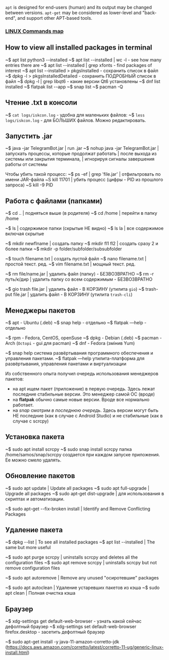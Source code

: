
`apt` is designed for end-users (human) and its output may be changed between versions.
`apt-get` may be considered as lower-level and "back-end", and support other APT-based tools. 
### [LINUX Commands map](https://xmind.app/m/WwtB/#)

## How to view all installed packages in terminal
~$ apt list python3 --installed 
~$ apt list --installed | wc -l      -  see how many entries there are
~$ apt list --installed | grep xfonts  -  find packages of interest
~$ apt list --installed > pkgsInstalled  -  сохранить список в файл
~$ dpkg -l > pkgsInstalledDetailed  -  сохранить ПОДРОБНЫЙ список в файл
~$ dpkg -l | grep libqt6     -   какие версии Qt6 установлены
~$ dnf list installed
~$ flatpak list --app
~$ snap list
~$ pacman -Q

## Чтение .txt в консоли
~$ `cat logs/iskcon.log`  -  удобна для маленьких файлов:
~$ `less logs/iskcon.log`  -  для БОЛЬШИХ файлов. Можно редактировать.

## Запустить .jar
~$ java -jar TelegramBot.jar                   | run .jar
~$ nohup java -jar TelegramBot.jar        | запускать процессы, которые продолжат работать 
			 | после выхода из системы или закрытия терминала, 
             | игнорируя сигналы завершения работы от системы 
             
Чтобы убить такой процесс:
~$ ps -ef | grep 'file.jar'                           | отфильтровать  по имени  JAR-файла
~S kill 11701                                              | убить процесс  (цифры - PID из прошлого запроса)
~S kill -9 PID

## Работа с файлами (папками)
~$ cd ..                            |  подняться выше (в родителя)
~$ cd /home                    |  перейти в папку /home

~$ ls                                 |  содержимое папки (скрытые НЕ видно)
~$ ls la                              | все содержимое включая скрытые

~$ mkdir newflname        | создать папку
~$ mkdir fl1 fl2                 | создать сразу 2 и более папки
~$ mkdir -p folder/subfolder/subsubfolder

~$ touch filename.txt      | создать пустой файл
~$ nano filename.txt        | простой текст. ред.
~$ vim filename.txt          | мощный текст. ред.

~$ rm file/name.jar           |  удалить файл (папку)  -  БЕЗВОЗВРАТНО
~$ rm -r путь/к/дир         |  удалить папку со всем содержимым   -  БЕЗВОЗВРАТНО

~$ gio trash file.jar            |  удалить файл  -  В КОРЗИНУ  (утилита `gio`)
~$ trash-put file.jar            |  удалить файл  -  В КОРЗИНУ  (утилита `trash-cli`)

## Менеджеры пакетов

~$ apt  -  Ubuntu (.deb)
~$ snap help  -  отдельно
~$ flatpak —help  -  отдельно

~$ rpm  -  Fedora, CentOS, openSuse
~$ dpkg  -  Debian  (.deb)
~$ pacman  -  Arch  (`Octopi` - gui для pacman)
~$ dnf   -   Fedora (змінив Yum)


~$ snap help        система развёртывания программного обеспечения и управления пакетами. 
~$ flatpak —help    утилита-платформа для развёртывания, управления пакетами и виртуализации
                     

Из собственного опыта получил очередь использования менеджеров пакетов:
-  на apt ищем пакет (приложение) в первую очередь. Здесь лежат последние стабильные версии. Это менеджер самой ОС (вроде)
- на **flatpak** обычно самые новые версии. Вроде все нормально работает.
- на *snap* смотрим *в последнюю очередь*. Здесь версии могут быть НЕ последние (как в случае с Android Studio) и не стабильные (как в случае с scrcpy)
## Установка пакета

~$ sudo apt install scrcpy
~$ sudo snap install scrcpy 
     папка /home/samos/snap/scrcpy создается при каждом запуске приложения. Ее можно смело удалять.

## Обновление пакетов
~$ sudo apt update                       |  Update all packages
~$ sudo apt full-upgrade              |  Upgrade all packages
~$ sudo apt-get dist-upgrade      |  для использования в скриптах и автоматизации. 

~$ sudo apt-get --fix-broken install          | Identify and Remove Conflicting Packages

## Удаление пакета

~$ dpkg --list                         |    To see all installed packages
~$ apt list --installed             |    The same but more useful

~$ sudo apt purge scrcpy     |  uninstalls scrcpy and deletes all the configuration files
~$ sudo apt remove scrcpy  |  uninstalls scrcpy but not remove configuration files

~$ sudo apt autoremove       |  Remove any unused "осиротевшие" packages

~$ sudo apt autoclean           |  Удаление устаревших пакетов из кэша
~$ sudo apt clean                  |  Полная очистка кэша


## Браузер
~$ xdg-settings get default-web-browser  -  узнать какой сейчас дефолтный браузер
~$ xdg-settings set default-web-browser firefox.desktop -  засетить дефолтный браузер



~$ sudo apt-get install -y java-11-amazon-corretto-jdk 
(https://docs.aws.amazon.com/corretto/latest/corretto-11-ug/generic-linux-install.html)